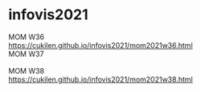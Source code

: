 # infovis2021

MOM W36
<br>
https://cukilen.github.io/infovis2021/mom2021w36.html
<br>
MOM W37
<br>
<br>
MOM W38
<br>
https://cukilen.github.io/infovis2021/mom2021w38.html
